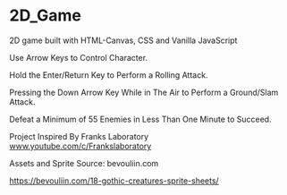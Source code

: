 # 2D_Game
2D game built with HTML-Canvas, CSS and Vanilla JavaScript

Use Arrow Keys to Control Character.

Hold the Enter/Return Key to Perform a Rolling Attack.

Pressing the Down Arrow Key While in The Air to Perform a Ground/Slam Attack.

Defeat a Minimum of 55 Enemies in Less Than One Minute to Succeed.

Project Inspired By Franks Laboratory www.youtube.com/c/Frankslaboratory

Assets and Sprite Source: bevouliin.com 

https://bevouliin.com/18-gothic-creatures-sprite-sheets/
